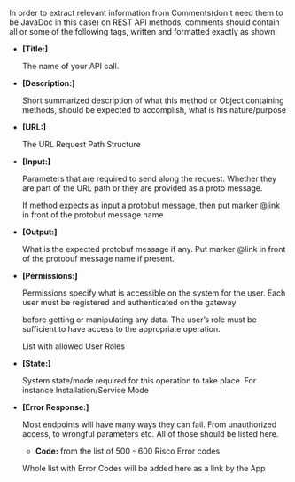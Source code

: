 In order to extract relevant information from Comments(don't need them to be JavaDoc in this case) on REST API methods, 
comments should contain all or some of the following tags, written and formatted exactly as shown:

* **[Title:]** 

  The name of your API call.
  
* **[Description:]** 

  Short summarized description of what this method or Object containing methods, should be expected to accomplish, what is his nature/purpose

* **[URL:]**

  The URL Request Path Structure
  
* **[Input:]**
  
  Parameters that are required to send along the request. Whether they are part of the URL path or they are provided as a proto message.

  If method expects as input a protobuf message, then put marker @link in front of the protobuf message name 

* **[Output:]**

  What is the expected protobuf message if any. Put marker @link in front of the protobuf message name if present.

  
*  **[Permissions:]**

   Permissions specify what is accessible on the system for the user. Each user must be registered and authenticated on the gateway 
   
   before getting or manipulating any data. The user’s role must be sufficient to have access to the appropriate operation.
   
   List with allowed User Roles

   
* **[State:]**

  System state/mode required for this operation to take place. For instance Installation/Service Mode


* **[Error Response:]**

  Most endpoints will have many ways they can fail. From unauthorized access, to wrongful parameters etc. All of those should be listed here.
 
  * **Code:** from  the list of 500 - 600 Risco Error codes<br /> 

  Whole list with Error Codes will be added here as a link by the App
